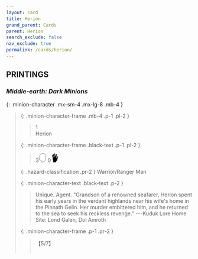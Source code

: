 ```yaml
---
layout: card
title: Herion
grand_parent: Cards
parent: Herion
search_exclude: false
nav_exclude: true
permalink: /cards/herion/
---
```


## PRINTINGS


### _Middle-earth: Dark Minions_

{: .minion-character .mx-sm-4 .mx-lg-8 .mb-4 }
> {: .minion-character-frame .mb-4 .p-1 .pl-2 }
> > <div class="hazard-mp">1</div>
> > <div class="card-name">Herion</div>
>
> {: .minion-character-frame .black-text .p-1 .pl-2 }
> > 3![](/assets/images/mind.svg) 0![](/assets/images/di.svg)
>
> {: .hazard-classification .pr-2 }
> Warrior/Ranger Man
>
> {: .minion-character-text .black-text .p-2 }
> > Unique. Agent.  "Grandson of a renowned seafarer, Herion spent his early years in the verdant highlands near his wife's home in the Pinnath Gelin. Her murder embittered him, and he returned to the sea to seek his reckless revenge." ---Kuduk Lore  Home Site: Lond Galen, Dol Amroth 
>
> {: .minion-character-frame .p-1 .pr-2 }
> > <div class="card-shield">【5/7】</div>
> > <div class="card-corruption-white">&nbsp;</div>
